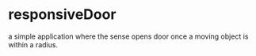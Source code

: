 # responsiveDoor
a simple application where the sense opens door once a moving object is within a radius. 
